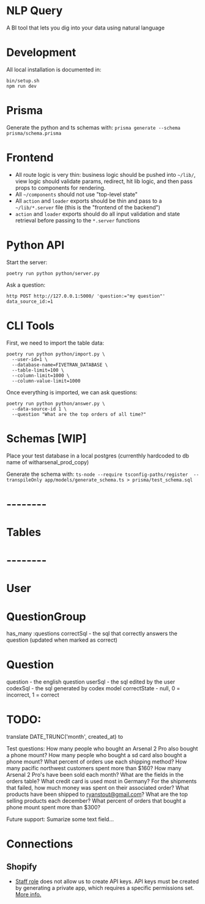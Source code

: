 # NLP Query

A BI tool that lets you dig into your data using natural language

# Development

All local installation is documented in:

```shell
bin/setup.sh
npm run dev
```

# Prisma

Generate the python and ts schemas with:
`prisma generate --schema prisma/schema.prisma`

# Frontend

- All route logic is very thin: business logic should be pushed into `~/lib/`, view logic should validate params, redirect, hit lib logic, and then pass props to components for rendering.
- All `~/components` should not use "top-level state"
- All `action` and `loader` exports should be thin and pass to a `~/lib/*.server` file (this is the "frontend of the backend")
- `action` and `loader` exports should do all input validation and state retrieval before passing to the `*.server` functions

# Python API

Start the server:

```shell
poetry run python python/server.py
```

Ask a question:

```shell
http POST http://127.0.0.1:5000/ 'question:="my question"' data_source_id:=1
```

# CLI Tools

First, we need to import the table data:

```shell
poetry run python python/import.py \
  --user-id=1 \
  --database-name=FIVETRAN_DATABASE \
  --table-limit=100 \
  --column-limit=1000 \
  --column-value-limit=1000
```

Once everything is imported, we can ask questions:

```shell
poetry run python python/answer.py \
  --data-source-id 1 \
  --question "What are the top orders of all time?"
```

# Schemas [WIP]

Place your test database in a local postgres (currenthly hardcoded to db name of witharsenal_prod_copy)

Generate the schema with:
`ts-node --require tsconfig-paths/register  --transpileOnly app/models/generate_schema.ts > prisma/test_schema.sql`

# --------

# Tables

# --------

# User

# QuestionGroup

has_many :questions
correctSql - the sql that correctly answers the question (updated when marked as correct)

# Question

question - the english question
userSql - the sql edited by the user
codexSql - the sql generated by codex model
correctState - null, 0 = incorrect, 1 = correct

# TODO:

translate DATE_TRUNC('month', created_at) to

Test questions:
How many people who bought an Arsenal 2 Pro also bought a phone mount?
How many people who bought a sd card also bought a phone mount?
What percent of orders use each shipping method?
How many pacific northwest customers spent more than $160?
How many Arsenal 2 Pro's have been sold each month?
What are the fields in the orders table?
What credit card is used most in Germany?
For the shipments that failed, how much money was spent on their associated order?
What products have been shipped to ryanstout@gmail.com?
What are the top selling products each december?
What percent of orders that bought a phone mount spent more than $300?

Future support:
Sumarize some text field...

# Connections

## Shopify

- [Staff role](https://help.shopify.com/en/manual/your-account/staff-accounts/staff-permissions/staff-permissions-descriptions#apps-and-channels-permissions) does not allow us to create API keys. API keys must be created by generating a private app, which requires a specific permissions set. [More info.](https://help.plytix.com/en/getting-api-credentials-from-your-shopify-store)
